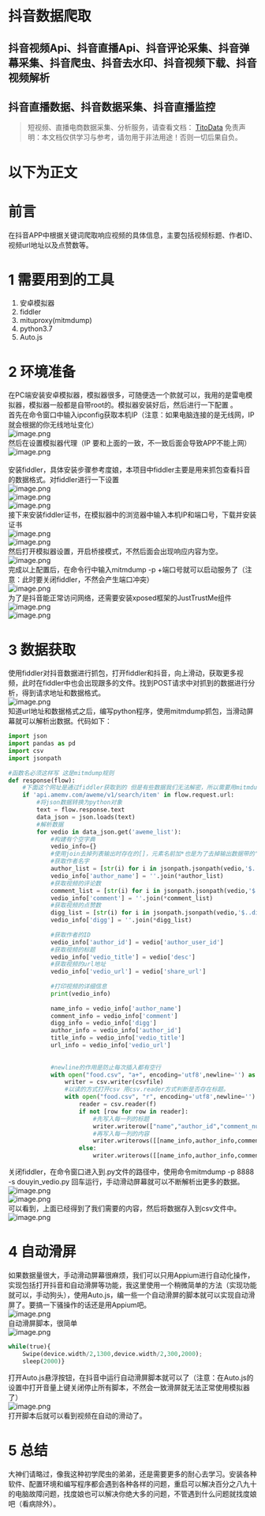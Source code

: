 # 抖音数据爬取

## 抖音视频Api、抖音直播Api、抖音评论采集、抖音弹幕采集、抖音爬虫、抖音去水印、抖音视频下载、抖音视频解析
## 抖音直播数据、抖音数据采集、抖音直播监控


>
> 短视频、直播电商数据采集、分析服务，请查看文档： [TitoData](https://www.titodata.com?from=douyinarticle)
> 免责声明：本文档仅供学习与参考，请勿用于非法用途！否则一切后果自负。
> 


# 以下为正文

<a name="i38qO"></a>
# 前言
在抖音APP中根据关键词爬取响应视频的具体信息，主要包括视频标题、作者ID、视频url地址以及点赞数等。
<a name="kIqbu"></a>
# 1 需要用到的工具

1. 安卓模拟器<br />
1. fiddler <br />
1. mituproxy(mitmdump)<br />
1. python3.7<br />
1. Auto.js<br />
<a name="zaUrK"></a>
# 2 环境准备
在PC端安装安卓模拟器，模拟器很多，可随便选一个款就可以，我用的是雷电模拟器，模拟器一般都是自带root的。模拟器安装好后，然后进行一下配置 。<br />首先在命令窗口中输入ipconfig获取本机IP（注意：如果电脑连接的是无线网，IP就会根据的你无线地址变化）<br />![image.png](https://cdn.nlark.com/yuque/0/2020/png/97322/1605509782858-a6ff451f-fc69-4f3a-b3d1-4c845e0bed6f.png#align=left&display=inline&height=722&margin=%5Bobject%20Object%5D&name=image.png&originHeight=722&originWidth=1464&size=169042&status=done&style=none&width=1464)<br />然后在设置模拟器代理（IP 要和上面的一致，不一致后面会导致APP不能上网）<br />![image.png](https://cdn.nlark.com/yuque/0/2020/png/97322/1605509836295-431509cb-5b51-456a-a129-bbcf9f34d7eb.png#align=left&display=inline&height=600&margin=%5Bobject%20Object%5D&name=image.png&originHeight=1356&originWidth=882&size=207234&status=done&style=none&width=390)<br /> <br />安装fiddler，具体安装步骤参考度娘，本项目中fiddler主要是用来抓包查看抖音的数据格式。对fiddler进行一下设置<br />![image.png](https://cdn.nlark.com/yuque/0/2020/png/97322/1605509866727-7be7963c-5901-4a02-9b6e-f0f8ef348672.png#align=left&display=inline&height=281&margin=%5Bobject%20Object%5D&name=image.png&originHeight=712&originWidth=1470&size=420870&status=done&style=none&width=581)<br />![image.png](https://cdn.nlark.com/yuque/0/2020/png/97322/1605509883028-264c7e83-4d22-46df-bde0-8129767bb810.png#align=left&display=inline&height=303&margin=%5Bobject%20Object%5D&name=image.png&originHeight=662&originWidth=1072&size=112398&status=done&style=none&width=490)<br />![image.png](https://cdn.nlark.com/yuque/0/2020/png/97322/1605509908596-8a536010-7868-4736-bdd6-b571b25fc351.png#align=left&display=inline&height=300&margin=%5Bobject%20Object%5D&name=image.png&originHeight=648&originWidth=1072&size=129801&status=done&style=none&width=496)<br />接下来安装fiddler证书，在模拟器中的浏览器中输入本机IP和端口号，下载并安装证书<br />![image.png](https://cdn.nlark.com/yuque/0/2020/png/97322/1605509936511-d2c8dbb9-2e82-4c10-9cfb-a016d6ce8aee.png#align=left&display=inline&height=340&margin=%5Bobject%20Object%5D&name=image.png&originHeight=664&originWidth=884&size=182833&status=done&style=none&width=452)<br />![image.png](https://cdn.nlark.com/yuque/0/2020/png/97322/1605509957809-d6bbc74b-17f3-4c3c-83ac-faaaa68c0b4c.png#align=left&display=inline&height=558&margin=%5Bobject%20Object%5D&name=image.png&originHeight=1346&originWidth=890&size=204727&status=done&style=none&width=369)<br />然后打开模拟器设置，开启桥接模式，不然后面会出现响应内容为空。<br />![image.png](https://cdn.nlark.com/yuque/0/2020/png/97322/1605509987623-5c3aa90c-7ffa-4005-8091-92bb3c5f5d02.png#align=left&display=inline&height=418&margin=%5Bobject%20Object%5D&name=image.png&originHeight=1248&originWidth=1338&size=410516&status=done&style=none&width=448)<br />完成以上配置后，在命令行中输入mitmdump -p +端口号就可以启动服务了（注意：此时要关闭fiddler，不然会产生端口冲突）<br />![image.png](https://cdn.nlark.com/yuque/0/2020/png/97322/1605510008075-cc6f3537-0971-4e34-96b9-e8fa610e2e06.png#align=left&display=inline&height=249&margin=%5Bobject%20Object%5D&name=image.png&originHeight=716&originWidth=1458&size=147627&status=done&style=none&width=507)<br />为了是抖音能正常访问网络，还需要安装xposed框架的JustTrustMe组件<br />![image.png](https://cdn.nlark.com/yuque/0/2020/png/97322/1605510045494-a0c49e5b-0322-4015-baee-c6c113e67acb.png#align=left&display=inline&height=539&margin=%5Bobject%20Object%5D&name=image.png&originHeight=1304&originWidth=890&size=186559&status=done&style=none&width=368)<br />![image.png](https://cdn.nlark.com/yuque/0/2020/png/97322/1605510065971-473b0b9d-374d-4b0a-b7cd-b68d17a5ac8a.png#align=left&display=inline&height=266&margin=%5Bobject%20Object%5D&name=image.png&originHeight=452&originWidth=884&size=85003&status=done&style=none&width=521)
<a name="cLHZU"></a>
# 3 数据获取
使用fiddler对抖音数据进行抓包，打开fiddler和抖音，向上滑动，获取更多视频，此时在fiddler中也会出现跟多的文件。找到POST请求中对抓到的数据进行分析，得到请求地址和数据格式。<br />![image.png](https://cdn.nlark.com/yuque/0/2020/png/97322/1605510093815-4cc213d5-9289-4f7c-b7ca-ee850fa88644.png#align=left&display=inline&height=296&margin=%5Bobject%20Object%5D&name=image.png&originHeight=686&originWidth=1474&size=1242507&status=done&style=none&width=636)<br />知道url地址和数据格式之后，编写python程序，使用mitmdump抓包，当滑动屏幕就可以解析出数据。代码如下：
```python
import json
import pandas as pd 
import csv
import jsonpath
 
#函数名必须这样写 这是mitmdump规则
def response(flow):
    #下面这个网址是通过fiddler获取到的 但是有些数据我们无法解密，所以需要用mitmdump捕获数据包然后做分析
    if 'api.amemv.com/aweme/v1/search/item' in flow.request.url:   
        #将json数据转换为python对象
        text = flow.response.text
        data_json = json.loads(text)     
        #解析数据
        for vedio in data_json.get('aweme_list'):       
            #构建有个空字典
            vedio_info={}
            #使用join去掉列表输出时存在的[]，元素名前加*也是为了去掉输出数据带的''
            #获取作者名字
            author_list = [str(i) for i in jsonpath.jsonpath(vedio,'$..nickname')]
            vedio_info['author_name'] = ''.join(*author_list)
            #获取视频的评论数
            comment_list = [str(i) for i in jsonpath.jsonpath(vedio,'$..comment_count')]
            vedio_info['comment'] = ''.join(*comment_list)
            #获取视频的点赞数
            digg_list = [str(i) for i in jsonpath.jsonpath(vedio,'$..digg_count')]
            vedio_info['digg'] = ''.join(*digg_list)
            
            #获取作者的ID         
            vedio_info['author_id'] = vedio['author_user_id']
            #获取视频的标题
            vedio_info['vedio_title'] = vedio['desc']
            #获取视频的url地址
            vedio_info['vedio_url'] = vedio['share_url'] 
            
            #打印视频的详细信息                      
            print(vedio_info)
                                                                                
            name_info = vedio_info['author_name'] 
            comment_info = vedio_info['comment']
            digg_info = vedio_info['digg']
            author_info = vedio_info['author_id']
            title_info = vedio_info['vedio_title']
            url_info = vedio_info['vedio_url']    
                                                
            
            #newline的作用是防止每次插入都有空行 
            with open("food.csv", "a+", encoding='utf8',newline='') as csvfile:
                writer = csv.writer(csvfile)
                #以读的方式打开csv 用csv.reader方式判断是否存在标题。
                with open("food.csv", "r", encoding='utf8',newline='') as f:
                    reader = csv.reader(f)
                    if not [row for row in reader]:
                        #先写入每一列的标题
                        writer.writerow(["name","author_id","comment_num","digg_num", "vedio_title", "vedio_url"])
                        #再写入每一列的内容
                        writer.writerows([[name_info,author_info,comment_info,digg_info,title_info,url_info]])
                    else:
                        writer.writerows([[name_info,author_info,comment_info,digg_info,title_info,url_info]])
```
关闭fiddler，在命令窗口进入到.py文件的路径中，使用命令mitmdump -p 8888 -s douyin_vedio.py 回车运行，手动滑动屏幕就可以不断解析出更多的数据。<br />![image.png](https://cdn.nlark.com/yuque/0/2020/png/97322/1605510143000-be70edde-9e55-4a17-83b2-4d4046e31433.png#align=left&display=inline&height=326&margin=%5Bobject%20Object%5D&name=image.png&originHeight=730&originWidth=1468&size=220317&status=done&style=none&width=656)<br />![image.png](https://cdn.nlark.com/yuque/0/2020/png/97322/1605510176740-3bda33a9-aacf-4361-b95e-34fb0e7680b4.png#align=left&display=inline&height=323&margin=%5Bobject%20Object%5D&name=image.png&originHeight=710&originWidth=1458&size=419561&status=done&style=none&width=664)<br />可以看到，上面已经得到了我们需要的内容，然后将数据存入到csv文件中。<br />![image.png](https://cdn.nlark.com/yuque/0/2020/png/97322/1605510189371-51e11dca-899e-475c-a0f0-01f5bf1af36d.png#align=left&display=inline&height=368&margin=%5Bobject%20Object%5D&name=image.png&originHeight=804&originWidth=1476&size=967270&status=done&style=none&width=675)
<a name="aKqgs"></a>
# 4 自动滑屏
如果数据量很大，手动滑动屏幕很麻烦，我们可以只用Appium进行自动化操作，实现包括打开抖音和自动滑屏等功能，我这里使用一个稍微简单的方法（实现功能就可以，手动狗头），使用Auto.js，编一些一个自动滑屏的脚本就可以实现自动滑屏了。要搞一下骚操作的话还是用Appium吧。<br />![image.png](https://cdn.nlark.com/yuque/0/2020/png/97322/1605510215842-a2249a59-3574-4943-a23d-18b3ebbdca9c.png#align=left&display=inline&height=475&margin=%5Bobject%20Object%5D&name=image.png&originHeight=1338&originWidth=1170&size=222429&status=done&style=none&width=415)<br />自动滑屏脚本，很简单<br />![image.png](https://cdn.nlark.com/yuque/0/2020/png/97322/1605510253936-d7f1b05e-d1e7-4d2f-9d87-b2bfca85f305.png#align=left&display=inline&height=229&margin=%5Bobject%20Object%5D&name=image.png&originHeight=412&originWidth=1048&size=144983&status=done&style=none&width=582)<br />

```python
while(true){
    Swipe(device.width/2,1300,device.width/2,300,2000);
    sleep(2000)}
```
打开Auto.js悬浮按钮，在抖音中运行自动滑屏脚本就可以了（注意：在Auto.js的设置中打开音量上键关闭停止所有脚本，不然会一致滑屏就无法正常使用模拟器了）<br />![image.png](https://cdn.nlark.com/yuque/0/2020/png/97322/1605510266656-99baf6ec-3a84-4ac9-bf28-737a142d8e03.png#align=left&display=inline&height=490&margin=%5Bobject%20Object%5D&name=image.png&originHeight=1352&originWidth=1062&size=501375&status=done&style=none&width=385)<br />打开脚本后就可以看到视频在自动的滑动了。
<a name="Sqf9o"></a>
# 5 总结
大神们请略过，像我这种初学爬虫的弟弟，还是需要更多的耐心去学习。安装各种软件、配置环境和编写程序都会遇到各种各样的问题，重启可以解决百分之八九十的电脑故障问题，找度娘也可以解决你绝大多的问题，不管遇到什么问题就找度娘吧（看病除外）。<br />

